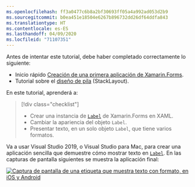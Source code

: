 ```yaml
---
ms.openlocfilehash: ff3a0477c6b8a2bf30693ff05a4a992ad053d2b9
ms.sourcegitcommit: b0ea451e18504e6267b896732dd26df64ddfa843
ms.translationtype: HT
ms.contentlocale: es-ES
ms.lasthandoff: 04/09/2020
ms.locfileid: "71107351"
---
```

Antes de intentar este tutorial, debe haber completado correctamente lo siguiente:

- Inicio rápido [Creación de una primera aplicación de Xamarin.Forms](~/get-started/first-app/index.md).
- Tutorial sobre el [diseño de pila](~/get-started/tutorials/stacklayout/index.yml) (StackLayout).

En este tutorial, aprenderá a:

> [!div class="checklist"]
>
> - Crear una instancia de [`Label`](xref:Xamarin.Forms.Label) de Xamarin.Forms en XAML.
> - Cambiar la apariencia del objeto `Label`.
> - Presentar texto, en un solo objeto `Label`, que tiene varios formatos.

Va a usar Visual Studio 2019, o Visual Studio para Mac, para crear una aplicación sencilla que demuestre cómo mostrar texto en [`Label`](xref:Xamarin.Forms.Label). En las capturas de pantalla siguientes se muestra la aplicación final:

[![Captura de pantalla de una etiqueta que muestra texto con formato, en iOS y Android](../images/label-formatted-text.png "Etiqueta con texto con formato")](../images/label-formatted-text-large.png#lightbox "Etiqueta con texto con formato")
